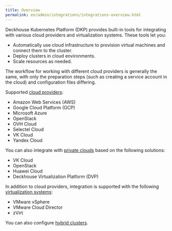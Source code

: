 ```yaml
---
title: Overview
permalink: en/admin/integrations/integrations-overview.html
---
```


Deckhouse Kubernetes Platform (DKP) provides built-in tools
for integrating with various cloud providers and virtualization systems.
These tools let you:

- Automatically use cloud infrastructure to provision virtual machines and connect them to the cluster.
- Deploy clusters in cloud environments.
- Scale resources as needed.

The workflow for working with different cloud providers is generally the same,
with only the preparation steps (such as creating a service account in the cloud) and configuration files differing.

Supported [cloud providers](./public/overview.html):

- Amazon Web Services (AWS)
- Google Cloud Platform (GCP)
- Microsoft Azure
- OpenStack
- OVH Cloud
- Selectel Cloud
- VK Cloud
- Yandex Cloud

You can also integrate with [private clouds](./private/overview.html) based on the following solutions:

- VK Cloud
- OpenStack
- Huawei Cloud
- Deckhouse Virtualization Platform (DVP)

In addition to cloud providers, integration is supported with the following [virtualization systems](./virtualization/overview.html):

- VMware vSphere
- VMware Cloud Director
- zVirt

You can also configure [hybrid clusters](./hybrid/overview.html).
